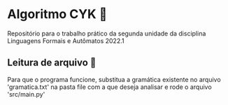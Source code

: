 # Algoritmo CYK 💼
Repositório para o trabalho prático da segunda unidade da disciplina Linguagens Formais e Autômatos 2022.1

## Leitura de arquivo 📑
Para que o programa funcione, substitua a gramática existente no arquivo 'gramatica.txt' na pasta file com a que deseja analisar e rode o arquivo 'src/main.py'
